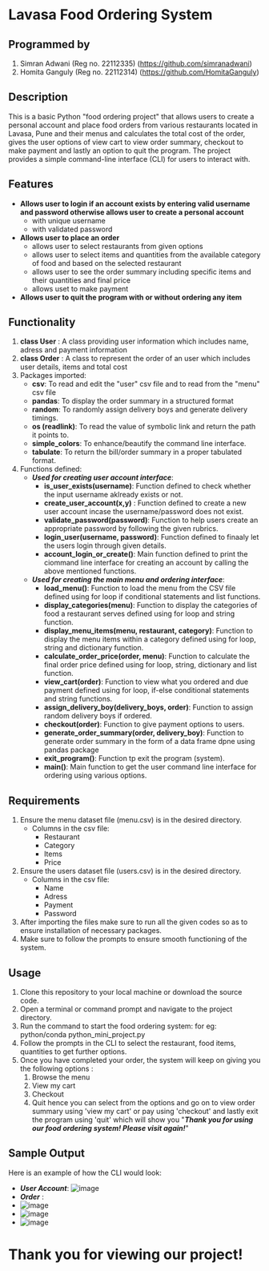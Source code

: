 # Lavasa Food Ordering System

## Programmed by
1. Simran Adwani (Reg no. 22112335) (https://github.com/simranadwani)
2. Homita Ganguly (Reg no. 22112314) (https://github.com/HomitaGanguly)

## Description
This is a basic Python "food ordering project" that allows users to create a personal account and place food orders from various restaurants located in Lavasa, Pune and their menus and calculates the total cost of the order, gives the user options of view cart to view order summary, checkout to make payment and lastly an option to quit the program. The project provides a simple command-line interface (CLI) for users to interact with.

## Features
* **Allows user to login if an account exists by entering valid username and password otherwise allows user to create a personal account**
   * with unique username
   * with validated password
* **Allows user to place an order**
   * allows user to select restaurants from given options
   * allows user to select items and quantities from the available category of food and  based on the selected restaurant
   * allows user to see the order summary including specific items and their quantities and final price
   * allows uset to make payment
* **Allows user to quit the program with or without ordering any item**

## Functionality
1. **class User** : A class providing user information which includes name, adress and payment information
2. **class Order** : A class to represent the order of an user which includes user details, items and total cost
3. Packages imported: 
   * **csv**: To read and edit the "user" csv file and to read from the "menu" csv file
   * **pandas**: To display the order summary in a structured format
   * **random**: To randomly assign delivery boys and generate delivery timings.
   * **os (readlink)**: To read the value of symbolic link and return the path it points to.
   * **simple_colors**: To enhance/beautify the command line interface.
   * **tabulate**: To return the bill/order summary in a proper tabulated format.
4. Functions defined: 
   * ***Used for creating user account interface***:
      * **is_user_exists(username)**: Function defined to check whether the input username aklready exists or not. 
      * **create_user_account(x,y)** : Function defined to create a new user account incase the username/password does not exist.
      * **validate_password(password)**: Function to help users create an appropriate password by following the given rubrics.
      * **login_user(username, password)**: Function defined to finaaly let the users login through given details.
      * **account_login_or_create()**: Main function defined to print the ciommand line interface for creating an account by calling the above mentioned functions. 
   * ***Used for creating the main menu and ordering interface***:
      * **load_menu()**: Function to load the menu from the CSV file defined using for loop if conditional statements and list functions.
      * **display_categories(menu)**: Function to display the categories of food a restaurant serves defined using for loop and string function. 
      * **display_menu_items(menu, restaurant, category)**: Function to display the menu items within a category defined using for loop, string and dictionary function.  
      * **calculate_order_price(order, menu)**: Function to calculate the final order price defined using for loop, string, dictionary and list function. 
      * **view_cart(order)**: Function to view what you ordered and due payment defined using for loop, if-else conditional statements and string functions.
      * **assign_delivery_boy(delivery_boys, order)**: Function to assign random delivery boys if ordered. 
      * **checkout(order)**: Function to give payment options to users.
      * **generate_order_summary(order, delivery_boy)**: Function to generate order summary in the form of a data frame dpne using pandas package
      * **exit_program()**: Function tp exit the program (system).
      * **main()**: Main function to get the user command line interface for ordering using various options.
        
## Requirements 
1. Ensure the menu dataset file (menu.csv) is in the desired directory.
    * Columns in the csv file:
        * Restaurant
        * Category
        * Items
        * Price
3. Ensure the users dataset file (users.csv) is in the desired directory.
    * Columns in the csv file:
        * Name
        * Adress
        * Payment
        * Password
5. After importing the files make sure to run all the given codes so as to ensure installation of necessary packages.
6. Make sure to follow the prompts to ensure smooth functioning of the system.

## Usage
1. Clone this repository to your local machine or download the source code.
2. Open a terminal or command prompt and navigate to the project directory.
3. Run the command to start the food ordering system: for eg: python/conda python_mini_project.py 
4. Follow the prompts in the CLI to select the restaurant, food items, quantities to get further options.
5. Once you have completed your order, the system will keep on giving you the following options : 
   1. Browse the menu
   2. View my cart
   3. Checkout
   4. Quit
hence you can select from the options and go on to view order summary using 'view my cart' or pay using 'checkout' and lastly exit the program using 'quit' which will show you "____________________*Thank you for using our food ordering system! Please visit again!*____________________"  

## Sample Output
Here is an example of how the CLI would look:
* ***User Account***: ![image](https://github.com/simranadwani/Food_ordering_CIA_1/assets/118894785/dcaa560b-7920-4961-8da2-423ace829d6f)
* ***Order*** :
* ![image](https://github.com/simranadwani/Food_ordering_CIA_1/assets/118894785/6872c30c-f0cf-4a13-9225-c4a1eee277e5)
* ![image](https://github.com/simranadwani/Food_ordering_CIA_1/assets/118894785/c7469a2c-ebb3-4891-835f-3cbe54d4d0cc)
* ![image](https://github.com/simranadwani/Food_ordering_CIA_1/assets/118894785/9fb84f9e-a24f-4511-97e5-cdbf116bdc87)



# Thank you for viewing our project!
